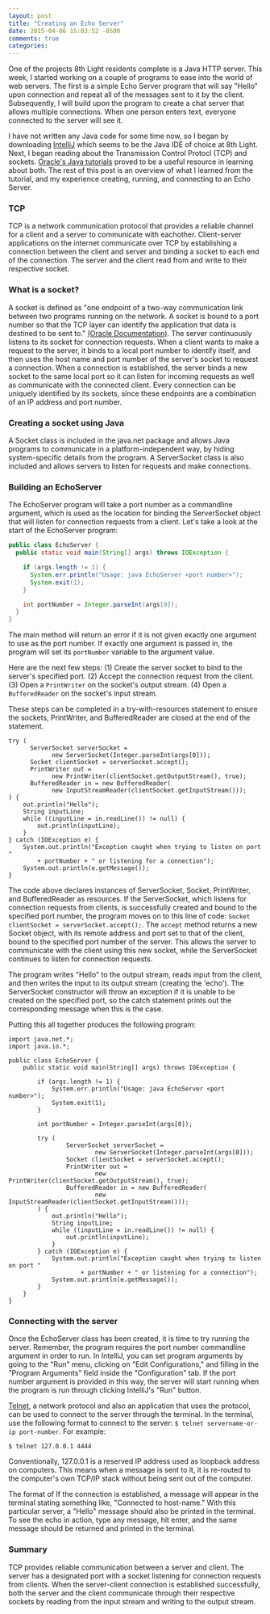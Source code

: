```yaml
---
layout: post
title: "Creating an Echo Server"
date: 2015-04-06 15:03:52 -0500
comments: true
categories:
---
```


One of the projects 8th Light residents complete is a Java HTTP server. This week, I started working on a couple of programs to ease into the world of web servers.<!--more--> The first is a simple Echo Server program that will say "Hello" upon connection and repeat all of the messages sent to it by the client. Subsequently, I will build upon the program to create a chat server that allows multiple connections. When one person enters text, everyone connected to the server will see it.

I have not written any Java code for some time now, so I began by downloading [IntelliJ](https://www.jetbrains.com/idea/download/) which seems to be the Java IDE of choice at 8th Light. Next, I began reading about the Transmission Control Protocl (TCP) and sockets. [Oracle's Java tutorials](https://docs.oracle.com/javase/tutorial/networking/sockets/index.html) proved to be a useful resource in learning about both. The rest of this post is an overview of what I learned from the tutorial, and my experience creating, running, and connecting to an Echo Server.

### TCP

TCP is a network communication protocol that provides a reliable channel for a client and a server to communicate with eachother. Client-server applications on the internet communicate over TCP by establishing a connection between the client and server and binding a socket to each end of the connection. The server and the client read from and write to their respective socket.

### What is a socket?

A socket is defined as "one endpoint of a two-way communication link between two programs running on the network. A socket is bound to a port number so that the TCP layer can identify the application that data is destined to be sent to." [(Oracle Documentation)](https://docs.oracle.com/javase/tutorial/networking/sockets/definition.html). The server continuously listens to its socket for connection requests. When a client wants to make a request to the server, it binds to a local port number to identify itself, and then uses the host name and port number of the server's socket to request a connection. When a connection is established, the server binds a new socket to the same local port so it can listen for incoming requests as well as communicate with the connected client. Every connection can be uniquely identified by its sockets, since these endpoints are a combination of an IP address and port number.

### Creating a socket using Java

A Socket class is included in the java.net package and allows Java programs to communicate in a platform-independent way, by hiding system-specific details from the program. A ServerSocket class is also included and allows servers to listen for requests and make connections.

### Building an EchoServer

The EchoServer program will take a port number as a commandline argument, which is used as the location for binding the ServerSocket object that will listen for connection requests from a client. Let's take a look at the start of the EchoServer program:

```java
public class EchoServer {
  public static void main(String[] args) throws IOException {

    if (args.length != 1) {
      System.err.println("Usage: java EchoServer <port number>");
      System.exit(1);
    }

    int portNumber = Integer.parseInt(args[0]);
  }
}
```

The main method will return an error if it is not given exactly one argument to use as the port number. If exactly one argument is passed in, the program will set its `portNumber` variable to the argument value.

Here are the next few steps:
(1) Create the server socket to bind to the server's specified port.
(2) Accept the connection request from the client.
(3) Open a `PrintWriter` on the socket's output stream.
(4) Open a `BufferedReader` on the socket's input stream.

These steps can be completed in a try-with-resources statement to ensure the sockets, PrintWriter, and BufferedReader are closed at the end of the statement.

```
try (
      ServerSocket serverSocket =
            new ServerSocket(Integer.parseInt(args[0]));
      Socket clientSocket = serverSocket.accept();
      PrintWriter out =
            new PrintWriter(clientSocket.getOutputStream(), true);
      BufferedReader in = new BufferedReader(
            new InputStreamReader(clientSocket.getInputStream()));
) {
    out.println("Hello");
    String inputLine;
    while ((inputLine = in.readLine()) != null) {
        out.println(inputLine);
    }
} catch (IOException e) {
    System.out.println("Exception caught when trying to listen on port "
        + portNumber + " or listening for a connection");
    System.out.println(e.getMessage());
}
```

The code above declares instances of ServerSocket, Socket, PrintWriter, and BufferedReader as resources. If the ServerSocket, which listens for connection requests from clients, is successfully created and bound to the specified port number, the program moves on to this line of code: `Socket clientSocket = serverSocket.accept();`. The `accept` method returns a new Socket object, with its remote address and port set to that of the client, bound to the specified port number of the server. This allows the server to communicate with the client using this new socket, while the ServerSocket continues to listen for connection requests.

The program writes "Hello" to the output stream, reads input from the client, and then writes the input to its output stream (creating the 'echo'). The ServerSocket constructor will throw an exception if it is unable to be created on the specified port, so the catch statement prints out the corresponding message when this is the case.

Putting this all together produces the following program:

```
import java.net.*;
import java.io.*;

public class EchoServer {
    public static void main(String[] args) throws IOException {

        if (args.length != 1) {
            System.err.println("Usage: java EchoServer <port number>");
            System.exit(1);
        }

        int portNumber = Integer.parseInt(args[0]);

        try (
                ServerSocket serverSocket =
                        new ServerSocket(Integer.parseInt(args[0]));
                Socket clientSocket = serverSocket.accept();
                PrintWriter out =
                        new PrintWriter(clientSocket.getOutputStream(), true);
                BufferedReader in = new BufferedReader(
                        new InputStreamReader(clientSocket.getInputStream()));
        ) {
            out.println("Hello");
            String inputLine;
            while ((inputLine = in.readLine()) != null) {
                out.println(inputLine);
            }
        } catch (IOException e) {
            System.out.println("Exception caught when trying to listen on port "
                    + portNumber + " or listening for a connection");
            System.out.println(e.getMessage());
        }
    }
}
```

### Connecting with the server

Once the EchoServer class has been created, it is time to try running the server. Remember, the program requires the port number commandline argument in order to run. In IntelliJ, you can set program arguments by going to the "Run" menu, clicking on "Edit Configurations," and filling in the "Program Arguments" field inside the "Configuration" tab. If the port number argument is provided in this way, the server will start running when the program is run through clicking IntelliJ's "Run" button.

[Telnet](http://www.telnet.org/), a network protocol and also an application that uses the protocol, can be used to connect to the server through the terminal. In the terminal, use the following format to connect to the server: `$ telnet servername-or-ip port-number`. For example:
```
$ telnet 127.0.0.1 4444
```
Conventionally, 127.0.0.1 is a reserved IP address used as loopback address on computers. This means when a message is sent to it, it is re-routed to the computer's own TCP/IP stack without being sent out of the computer.

The format of If the connection is established, a message will appear in the terminal stating something like, "Connected to host-name." With this particular server, a "Hello" message should also be printed in the terminal. To see the echo in action, type any message, hit enter, and the same message should be returned and printed in the terminal.

### Summary

TCP provides reliable communication between a server and client. The server has a designated port with a socket listening for connection requests from clients. When the server-client connection is established successfully, both the server and the client communicate through their respective sockets by reading from the input stream and writing to the output stream.

